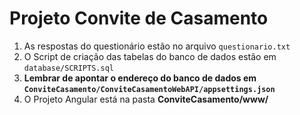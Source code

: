 # Projeto Convite de Casamento

 1. As respostas do questionário estão no arquivo <code>questionario.txt</code>
 2. O Script de criação das tabelas do banco de dados estão em <code>database/SCRIPTS.sql</code>
 3. **Lembrar de apontar o endereço do banco de dados em <code>ConviteCasamento/ConviteCasamentoWebAPI/appsettings.json</code>**
 4. O Projeto Angular está na pasta **ConviteCasamento/www/**
